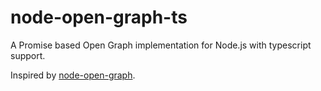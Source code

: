 # node-open-graph-ts
A Promise based Open Graph implementation for Node.js with typescript support.

Inspired by [node-open-graph](https://github.com/samholmes/node-open-graph).
